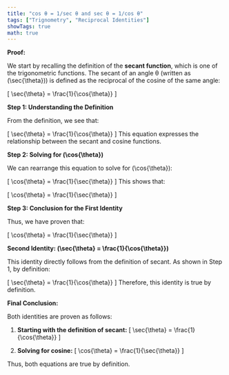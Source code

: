 ```yaml
---
title: "cos θ = 1/sec θ and sec θ = 1/cos θ"
tags: ["Trignometry", "Reciprocal Identities"]
showTags: true
math: true
---
```




**Proof:**

We start by recalling the definition of the **secant function**, which is one of the trigonometric functions. The secant of an angle θ (written as \(\sec{\theta}\)) is defined as the reciprocal of the cosine of the same angle:

\[
\sec{\theta} = \frac{1}{\cos{\theta}}
\]

**Step 1: Understanding the Definition**

From the definition, we see that:

\[
\sec{\theta} = \frac{1}{\cos{\theta}}
\]
This equation expresses the relationship between the secant and cosine functions. 

**Step 2: Solving for \(\cos{\theta}\)**

We can rearrange this equation to solve for \(\cos{\theta}\):

\[
\cos{\theta} = \frac{1}{\sec{\theta}}
\]
This shows that:

\[
\cos{\theta} = \frac{1}{\sec{\theta}}
\]

**Step 3: Conclusion for the First Identity**

Thus, we have proven that:

\[
\cos{\theta} = \frac{1}{\sec{\theta}}
\]

**Second Identity: \(\sec{\theta} = \frac{1}{\cos{\theta}}\)**

This identity directly follows from the definition of secant. As shown in Step 1, by definition:

\[
\sec{\theta} = \frac{1}{\cos{\theta}}
\]
Therefore, this identity is true by definition.

**Final Conclusion:**

Both identities are proven as follows:

1. **Starting with the definition of secant:**
   \[
   \sec{\theta} = \frac{1}{\cos{\theta}}
   \]
   
2. **Solving for cosine:**
   \[
   \cos{\theta} = \frac{1}{\sec{\theta}}
   \]

Thus, both equations are true by definition.